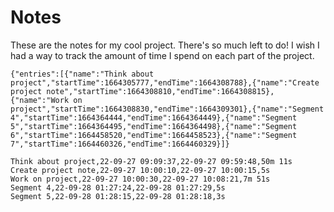 # Notes
These are the notes for my cool project. There's so much left to do! I wish I had a way to track the amount of time I spend on each part of the project.

```simple-time-tracker
{"entries":[{"name":"Think about project","startTime":1664305777,"endTime":1664308788},{"name":"Create project note","startTime":1664308810,"endTime":1664308815},{"name":"Work on project","startTime":1664308830,"endTime":1664309301},{"name":"Segment 4","startTime":1664364444,"endTime":1664364449},{"name":"Segment 5","startTime":1664364495,"endTime":1664364498},{"name":"Segment 6","startTime":1664458520,"endTime":1664458523},{"name":"Segment 7","startTime":1664460326,"endTime":1664460329}]}
```

```
Think about project,22-09-27 09:09:37,22-09-27 09:59:48,50m 11s
Create project note,22-09-27 10:00:10,22-09-27 10:00:15,5s
Work on project,22-09-27 10:00:30,22-09-27 10:08:21,7m 51s
Segment 4,22-09-28 01:27:24,22-09-28 01:27:29,5s
Segment 5,22-09-28 01:28:15,22-09-28 01:28:18,3s

```



